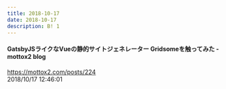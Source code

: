 ```yaml
---
title: 2018-10-17
date: 2018-10-17
description: B! 1
---
```


#### GatsbyJSライクなVueの静的サイトジェネレーター Gridsomeを触ってみた - mottox2 blog
https://mottox2.com/posts/224<br>
2018/10/17 12:46:01<br>


